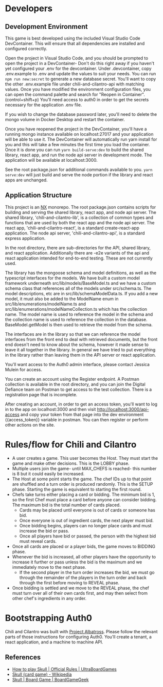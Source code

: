 # Developers

## Development Environment

This game is best developed using the included Visual Studio Code DevContainer. This will ensure that all dependencies are installed and configured correctly.

Open the project in Visual Studio Code, and you should be prompted to open the project in a DevContainer- Don't do this right away if you haven't yet configured your .env for the devcontainer. Under .devcontainer, copy .env.example to .env and update the values to suit your needs. You can run ```npm run new:secret``` to generate a new database secret. You'll want to copy the other .env.example file under chili-and-cilantro-api with matching values. Once you have modified the environment configuration files, you can open the command palette and search for "Reopen in Container". (control+shift+p) You'll need access to auth0 in order to get the secrets necessary for the application .env file.

 If you wish to change the database password later, you'll need to delete the mongo volume in Docker Desktop and restart the container.

Once you have reopened the project in the DevContainer, you'll have a running mongo instance available on localhost:27017 and your application will be able to use it. The DevContainer will automatically run yarn install for you and this will take a few minutes the first time you load the container. Once it is done you can run ```yarn build-serve:dev``` to build the shared library, react app, and run the node api server in development mode. The application will be available at localhost:3000.

See the root package.json for additional commands available to you. ```yarn serve:dev``` will just build and serve the node portion if the library and react apps are unchanged.

## Application Structure

This project is an [NX](https://nx.dev) monorepo. The root package.json contains scripts for building and serving the shared library, react app, and node api server. The shared library, 'chili-and-cilantro-lib', is a collection of common types and functions that are used by both the react app and the node api server. The react app, 'chili-and-cilantro-react', is a standard create-react-app application. The node api server, 'chili-and-cilantro-api', is a standard express application.

In the root directory, there are sub-directories for the API, shared library, and react application. Additionally there are -e2e variants of the api and react application intended for end-to-end testing. These are not currently used.

The library has the mongoose schema and model definitions, as well as the typescript interfaces for the models. We have built a custom model framework underneath src/lib/models/BaseModel.ts and we have a custom schema class that references all of the models under src/schema.ts. The model descriptions, etc are in src/lib/schemaModelData.ts. If you add a new model, it must also be added to the ModelName enum in src/lib/enumerations/modelName.ts and src/lib/enumerations/modelNameCollection.ts which has the collection name. The model name is used to reference the model in the schema and the collection name is used to reference the collection in the database. BaseModel.getModel is then used to retrieve the model from the schema.

The interfaces are in the library so that we can reference the model interfaces from the front end to deal with retrieved documents, but the front end doesn't need to know about the schema, however it made sense to leave it all together in the library. In general we have tried to put everything in the library rather than leaving them in the API server or react application.

You'll want access to the Auth0 admin interface, please contact Jessica Mulein for access.

You can create an account using the Register endpoint. A Postman collection is available in the root directory, and you can join the Digital Defiance team on Postman to get access to the test collection. There is a registration page that is incomplete.

After creating an account, in order to get an access token, you'll want to log in to the app on localhost:3000 and then visit [http://localhost:3000/api-access](http://localhost:3000/api-access) and copy your token from that page into the dev environment {{access_token}} variable in postman. You can then register or perform other actions on the site.

# Rules/flow for Chili and Cilantro

- A user creates a game. This user becomes the Host. They must start the game and make other decisions. This is the LOBBY phase.
- Multiple users join the game- until MAX_CHEFS is reached- this number is 8 but it could easily be increased.
- The Host at some point starts the game. The chef IDs up to that point are shuffled and a turn order is produced randomly. This is the SETUP phase. Starting the game is equivalent to starting the first round.
- Chefs take turns either placing a card or bidding. The minimum bid is 1, so the first Chef must place a card before anyone can consider bidding. The maximum bid is the total number of cards placed.
  - Cards may be placed until everyone is out of cards or someone has bid.
  - Once everyone is out of ingredient cards, the next player must bid.
  - Once bidding begins, players can no longer place cards and must increase the bid or pass.
  - Once all players have bid or passed, the person with the highest bid must reveal cards.
- Once all cards are placed or a player bids, the game moves to BIDDING phase.
- Whenever the bid is increased, all other players have the opportunity to increase it further or pass unless the bid is the maximum and we immediately move to the next phase.
  - If the second player in the turn order increases the bid, we must go through the remainder of the players in the turn order and back through the first before moving to REVEAL phase.
- Once bidding is settled and we move to the REVEAL phase, the chef must turn over all of their own cards first, and may then select from other chef's ingredients in any order.

# Bootstrapping Auth0

Chili and Cilantro was built with [Project Albatross](https://github.com/Digital-Defiance/project-albatross#readme). Please follow the relevant parts of those instructions for configuring Auth0. You'll create a tenant, a react application, and a machine to machine API.

## References

- [How to play Skull | Official Rules | UltraBoardGames](https://www.ultraboardgames.com/skull-and-roses/game-rules.php)
- [Skull (card game) - Wikipedia](https://en.wikipedia.org/wiki/Skull_(card_game))
- [Skull | Board Game | BoardGameGeek](https://boardgamegeek.com/boardgame/92415/skull)
